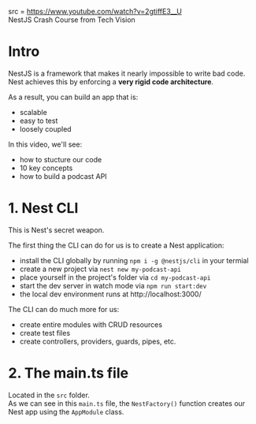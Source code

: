 src = https://www.youtube.com/watch?v=2gtiffE3__U  
NestJS Crash Course from Tech Vision

# Intro

NestJS is a framework that makes it nearly impossible to write bad code.  
Nest achieves this by enforcing a **very rigid code architecture**.  

As a result, you can build an app that is: 
- scalable
- easy to test
- loosely coupled

In this video, we'll see:
- how to stucture our code
- 10 key concepts
- how to build a podcast API

# 1. Nest CLI

This is Nest's secret weapon.  

The first thing the CLI can do for us is to create a Nest application:
- install the CLI globally by running `npm i -g @nestjs/cli` in your termial
- create a new project via `nest new my-podcast-api`
- place yourself in the project's folder via `cd my-podcast-api`
- start the dev server in watch mode via `npm run start:dev`
- the local dev environment runs at http://localhost:3000/

The CLI can do much more for us:
- create entire modules with CRUD resources
- create test files
- create controllers, providers, guards, pipes, etc.

# 2. The main.ts file

Located in the `src` folder.  
As we can see in this `main.ts` file, the `NestFactory()` function creates our Nest app using the `AppModule` class.  





